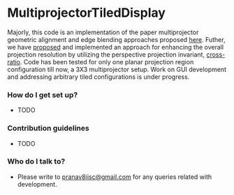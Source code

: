 # MultiprojectorTiledDisplay #
Majorly, this code is an implementation of the paper multiprojector geometric alignment and edge blending approaches proposed [here](http://ieeexplore.ieee.org/document/1167859/). Futher, we have [proposed](http://ieeexplore.ieee.org/document/7019727/) and implemented an approach for enhancing the overall projection resolution by utilizing the perspective projection invariant, [cross-ratio](https://en.wikipedia.org/wiki/Cross-ratio). Code has been tested for only one planar projection region configuration till now, a 3X3 multiprojector setup. Work on GUI development and addressing arbitrary tiled configurations is under progress.


### How do I get set up? ###
* TODO

### Contribution guidelines ###
* TODO

### Who do I talk to? ###

* Please write to pranav8iisc@gmail.com for any queries related with development. 
